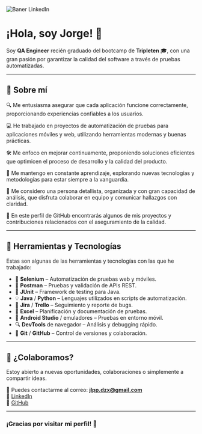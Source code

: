 ![Baner LinkedIn](https://github.com/user-attachments/assets/3e4c9555-d3cf-4230-9b4f-6c07e89dc423)


# ¡Hola, soy Jorge! 👋

Soy **QA Engineer** recién graduado del bootcamp de **Tripleten** 🎓, con una gran pasión por garantizar la calidad del software a través de pruebas automatizadas.

---

## 🚀 Sobre mí

🔍 Me entusiasma asegurar que cada aplicación funcione correctamente, proporcionando experiencias confiables a los usuarios.

💻 He trabajado en proyectos de automatización de pruebas para aplicaciones móviles y web, utilizando herramientas modernas y buenas prácticas.

🛠️ Me enfoco en mejorar continuamente, proponiendo soluciones eficientes que optimicen el proceso de desarrollo y la calidad del producto.

🌱 Me mantengo en constante aprendizaje, explorando nuevas tecnologías y metodologías para estar siempre a la vanguardia.

🤝 Me considero una persona detallista, organizada y con gran capacidad de análisis, que disfruta colaborar en equipo y comunicar hallazgos con claridad.

📁 En este perfil de GitHub encontrarás algunos de mis proyectos y contribuciones relacionados con el aseguramiento de la calidad.

---

## 🧰 Herramientas y Tecnologías

Estas son algunas de las herramientas y tecnologías con las que he trabajado:

- 🧪 **Selenium** – Automatización de pruebas web y móviles.  
- 🧰 **Postman** – Pruebas y validación de APIs REST.  
- 🧪 **JUnit** – Framework de testing para Java.  
- 💡 **Java** / **Python** – Lenguajes utilizados en scripts de automatización.  
- 🐞 **Jira** / **Trello** – Seguimiento y reporte de bugs.  
- 📄 **Excel** – Planificación y documentación de pruebas.  
- 📱 **Android Studio** / emuladores – Pruebas en entorno móvil.  
- 🔍 **DevTools** de navegador – Análisis y debugging rápido.  
- 🔧 **Git** / **GitHub** – Control de versiones y colaboración.

---

## 🤝 ¿Colaboramos?

Estoy abierto a nuevas oportunidades, colaboraciones o simplemente a compartir ideas.

📩 Puedes contactarme al correo: **[jlpp.dzx@gmail.com](mailto:jlpp.dzx@gmail.com)**  
🔗 [LinkedIn](www.linkedin.com/in/jorge-luis-pasten-peña)  
🔗 [GitHub](https://github.com/Jorge-Pasten)

---

### ¡Gracias por visitar mi perfil! 🌟
